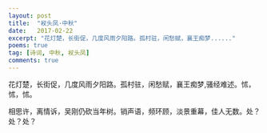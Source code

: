 ```yaml
---
layout: post
title:  "衩头凤·中秋"
date:   2017-02-22
excerpt: "花灯楚，长街促，几度风雨夕阳路。孤村驻，闲愁赋，襄王痴梦......"
poems: true
tag: [诗词, 中秋, 衩头凤]
comments: true
---
```


花灯楚，长街促，几度风雨夕阳路。孤村驻，闲愁赋，襄王痴梦,骚经难述。怵，怵，怵。

相思许，离情诉，吴刚仍砍当年树。销声语，频环顾，淡景重幕，佳人无数。处？处？处？